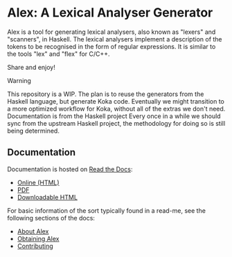 # Alex: A Lexical Analyser Generator

Alex is a tool for generating lexical analysers, also known as "lexers" and "scanners", in Haskell.
The lexical analysers implement a description of the tokens to be recognised in the form of regular expressions.
It is similar to the tools "lex" and "flex" for C/C++.

Share and enjoy!

> [!WARNING]
> This repository is a WIP.
> The plan is to reuse the generators from the Haskell language, but generate Koka code.
> Eventually we might transition to a more optimized workflow for Koka, without all of the extras we don't need. 
> Documentation is from the Haskell project
> Every once in a while we should sync from the upstream Haskell project, the methodology for doing so is still being determined.

## Documentation

Documentation is hosted on [Read the Docs](https://haskell-alex.readthedocs.io):

- [Online (HTML)](https://haskell-alex.readthedocs.io)
- [PDF](https://haskell-alex.readthedocs.io/_/downloads/en/latest/pdf/)
- [Downloadable HTML](https://haskell-alex.readthedocs.io/_/downloads/en/latest/htmlzip/)

For basic information of the sort typically found in a read-me, see the following sections of the docs:

- [About Alex](https://haskell-alex.readthedocs.io/en/latest/about.html)
- [Obtaining Alex](https://haskell-alex.readthedocs.io/en/latest/obtaining.html)
- [Contributing](https://haskell-alex.readthedocs.io/en/latest/contributing.html)
